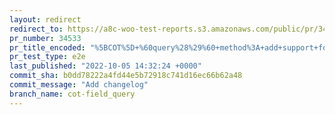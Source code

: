 ```yaml
---
layout: redirect
redirect_to: https://a8c-woo-test-reports.s3.amazonaws.com/public/pr/34533/e2e/index.html
pr_number: 34533
pr_title_encoded: "%5BCOT%5D+%60query%28%29%60+method%3A+add+support+for+field+queries"
pr_test_type: e2e
last_published: "2022-10-05 14:32:24 +0000"
commit_sha: b0dd78222a4fd44e5b72918c741d16ec66b62a48
commit_message: "Add changelog"
branch_name: cot-field_query
---
```

